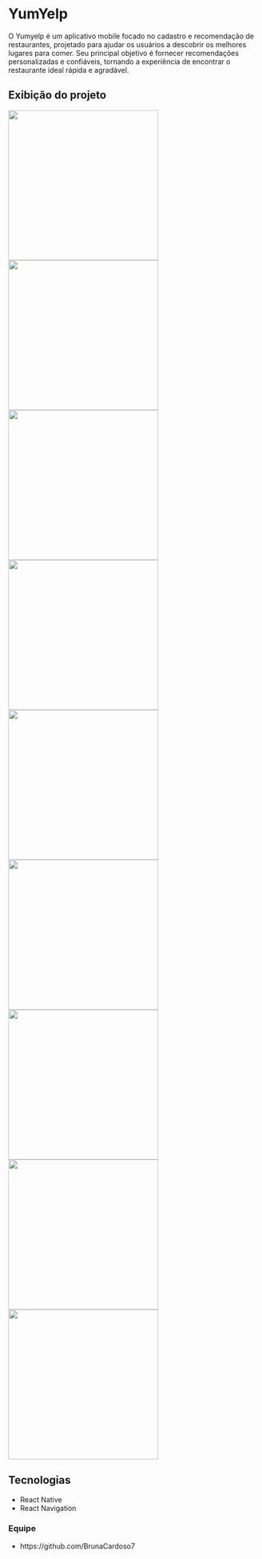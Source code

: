 <h1>YumYelp</h1>

O Yumyelp é um aplicativo mobile  focado no cadastro e recomendação de restaurantes, projetado para ajudar os usuários a descobrir os melhores lugares para comer. Seu principal objetivo é fornecer recomendações personalizadas e confiáveis, tornando a experiência de encontrar o restaurante ideal rápida e agradável.

<h2>Exibição do projeto</h2>
<div>
<div>
   <img src="assets/outImg/6.jpeg" width="300" ">
   <img src="assets/outImg/7.jpeg" width="300" ">
   <img src="assets/outImg/8.jpeg" width="300" ">
</div>
  <div>
   <img src="assets/outImg/16.jpeg" width="300">
   <img src="assets/outImg/14.jpeg" width="300">
   <img src="assets/outImg/12.jpeg" width="300">
</div>
<div>
   <img src="assets/outImg/17.jpeg" width="300">
   <img src="assets/outImg/18.jpeg" width="300">
   <img src="assets/outImg/9.jpeg" width="300">
</div>
</div>
<h2>Tecnologias</h2>
<nav>
  <ul>
    <li>React Native</li>
    <li>React Navigation</li>
  </ul>
</nav>
<h3>Equipe</h3>
<nav>
   <ul>
      <li>https://github.com/BrunaCardoso7</li>
   </ul>
</nav>
